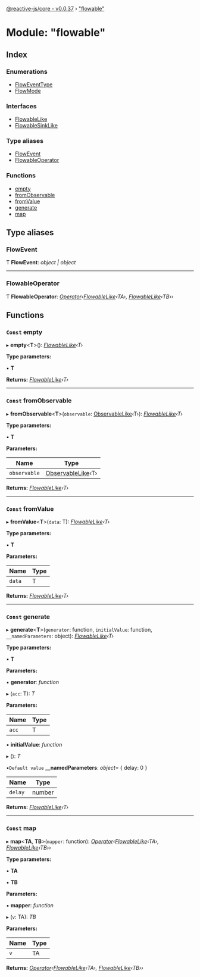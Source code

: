 [@reactive-js/core - v0.0.37](../README.md) › ["flowable"](_flowable_.md)

# Module: "flowable"

## Index

### Enumerations

* [FlowEventType](../enums/_flowable_.floweventtype.md)
* [FlowMode](../enums/_flowable_.flowmode.md)

### Interfaces

* [FlowableLike](../interfaces/_flowable_.flowablelike.md)
* [FlowableSinkLike](../interfaces/_flowable_.flowablesinklike.md)

### Type aliases

* [FlowEvent](_flowable_.md#flowevent)
* [FlowableOperator](_flowable_.md#flowableoperator)

### Functions

* [empty](_flowable_.md#const-empty)
* [fromObservable](_flowable_.md#const-fromobservable)
* [fromValue](_flowable_.md#const-fromvalue)
* [generate](_flowable_.md#const-generate)
* [map](_flowable_.md#const-map)

## Type aliases

###  FlowEvent

Ƭ **FlowEvent**: *object | object*

___

###  FlowableOperator

Ƭ **FlowableOperator**: *[Operator](_functions_.md#operator)‹[FlowableLike](../interfaces/_flowable_.flowablelike.md)‹TA›, [FlowableLike](../interfaces/_flowable_.flowablelike.md)‹TB››*

## Functions

### `Const` empty

▸ **empty**<**T**>(): *[FlowableLike](../interfaces/_flowable_.flowablelike.md)‹T›*

**Type parameters:**

▪ **T**

**Returns:** *[FlowableLike](../interfaces/_flowable_.flowablelike.md)‹T›*

___

### `Const` fromObservable

▸ **fromObservable**<**T**>(`observable`: [ObservableLike](../interfaces/_observable_.observablelike.md)‹T›): *[FlowableLike](../interfaces/_flowable_.flowablelike.md)‹T›*

**Type parameters:**

▪ **T**

**Parameters:**

Name | Type |
------ | ------ |
`observable` | [ObservableLike](../interfaces/_observable_.observablelike.md)‹T› |

**Returns:** *[FlowableLike](../interfaces/_flowable_.flowablelike.md)‹T›*

___

### `Const` fromValue

▸ **fromValue**<**T**>(`data`: T): *[FlowableLike](../interfaces/_flowable_.flowablelike.md)‹T›*

**Type parameters:**

▪ **T**

**Parameters:**

Name | Type |
------ | ------ |
`data` | T |

**Returns:** *[FlowableLike](../interfaces/_flowable_.flowablelike.md)‹T›*

___

### `Const` generate

▸ **generate**<**T**>(`generator`: function, `initialValue`: function, `__namedParameters`: object): *[FlowableLike](../interfaces/_flowable_.flowablelike.md)‹T›*

**Type parameters:**

▪ **T**

**Parameters:**

▪ **generator**: *function*

▸ (`acc`: T): *T*

**Parameters:**

Name | Type |
------ | ------ |
`acc` | T |

▪ **initialValue**: *function*

▸ (): *T*

▪`Default value`  **__namedParameters**: *object*= { delay: 0 }

Name | Type |
------ | ------ |
`delay` | number |

**Returns:** *[FlowableLike](../interfaces/_flowable_.flowablelike.md)‹T›*

___

### `Const` map

▸ **map**<**TA**, **TB**>(`mapper`: function): *[Operator](_functions_.md#operator)‹[FlowableLike](../interfaces/_flowable_.flowablelike.md)‹TA›, [FlowableLike](../interfaces/_flowable_.flowablelike.md)‹TB››*

**Type parameters:**

▪ **TA**

▪ **TB**

**Parameters:**

▪ **mapper**: *function*

▸ (`v`: TA): *TB*

**Parameters:**

Name | Type |
------ | ------ |
`v` | TA |

**Returns:** *[Operator](_functions_.md#operator)‹[FlowableLike](../interfaces/_flowable_.flowablelike.md)‹TA›, [FlowableLike](../interfaces/_flowable_.flowablelike.md)‹TB››*
